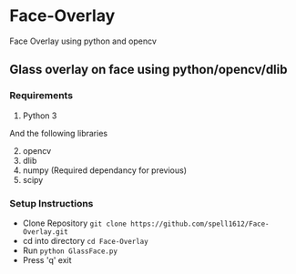 # Face-Overlay
Face Overlay using python and opencv

## Glass overlay on face using python/opencv/dlib

### Requirements 
1. Python 3

And the following libraries

2. opencv 
3. dlib 
4. numpy (Required dependancy for previous) 
5. scipy

### Setup Instructions 
* Clone Repository `git clone https://github.com/spell1612/Face-Overlay.git` 
* cd into directory `cd Face-Overlay` 
* Run `python GlassFace.py` 
* Press 'q' exit
